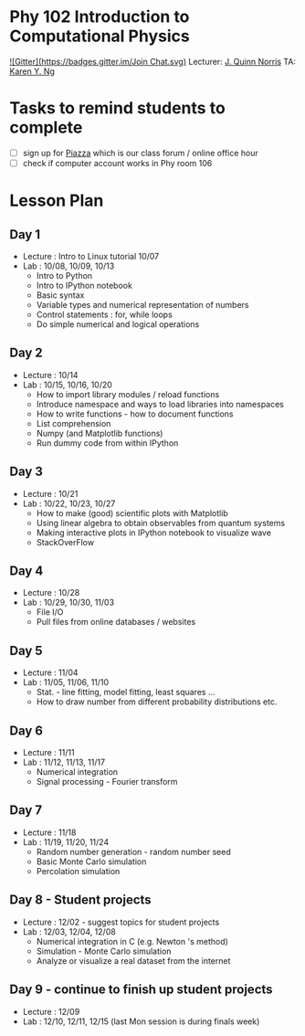 # Phy 102 Introduction to Computational Physics
[![Gitter](https://badges.gitter.im/Join Chat.svg)](https://gitter.im/karenyyng/Fall14_Phy102?utm_source=badge&utm_medium=badge&utm_campaign=pr-badge&utm_content=badge)
Lecturer: [J. Quinn Norris](mailto:jqnorris@ucdavis.edu)
TA: [Karen Y. Ng](mailto:karenyng@ucdavis.edu) 

# Tasks to remind students to complete 
- [ ] sign up for [Piazza](http://piazza.com/uc_davis/fall2014/phy102)
 which is our class forum / online office hour  
- [ ] check if computer account works in Phy room 106

# Lesson Plan
## Day 1  
* Lecture : Intro to Linux tutorial 10/07 
* Lab : 10/08, 10/09, 10/13 
	* Intro to Python 
	* Intro to IPython notebook 
	* Basic syntax 
 	* Variable types and numerical representation of numbers 
	* Control statements : for, while loops
	* Do simple numerical and logical operations 

## Day 2 
* Lecture : 10/14 
* Lab : 10/15, 10/16, 10/20
	* How to import library modules / reload functions 
	* Introduce namespace and ways to load libraries into namespaces
	* How to write functions - how to document functions  
	* List comprehension 
	* Numpy (and Matplotlib functions) 
	* Run dummy code from within IPython 

## Day 3 
* Lecture : 10/21
* Lab : 10/22, 10/23, 10/27
	* How to make (good) scientific plots with Matplotlib
	* Using linear algebra to obtain observables from quantum systems 
	* Making interactive plots in IPython notebook to visualize wave  
	* StackOverFlow 

## Day 4 
* Lecture : 10/28
* Lab : 10/29, 10/30, 11/03
	* File I/O 
	* Pull files from online databases / websites 

## Day 5
* Lecture : 11/04
* Lab : 11/05, 11/06, 11/10 
	* Stat. - line fitting, model fitting, least squares ... 
	* How to draw number from different probability distributions etc.

## Day 6 
* Lecture : 11/11 
* Lab : 11/12, 11/13, 11/17
	* Numerical integration
	* Signal processing - Fourier transform    

## Day 7 
* Lecture : 11/18 
* Lab : 11/19, 11/20, 11/24 
	* Random number generation - random number seed 
	* Basic Monte Carlo simulation 
	* Percolation simulation 


## Day 8 - Student projects 
* Lecture : 12/02 - suggest topics for student projects  
* Lab : 12/03, 12/04, 12/08 
	* Numerical integration in C (e.g. Newton 's method) 
	* Simulation - Monte Carlo simulation 
	* Analyze or visualize a real dataset from the internet 

## Day 9 - continue to finish up student projects 
* Lecture : 12/09
* Lab : 12/10, 12/11, 12/15 (last Mon session is during finals week) 
